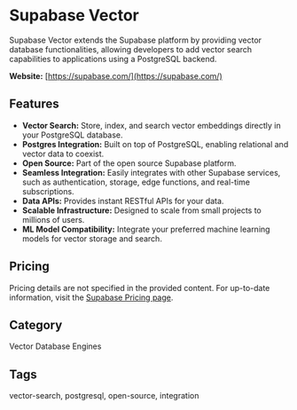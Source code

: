 # Supabase Vector

Supabase Vector extends the Supabase platform by providing vector database functionalities, allowing developers to add vector search capabilities to applications using a PostgreSQL backend.

**Website:** [https://supabase.com/](https://supabase.com/)

## Features
- **Vector Search:** Store, index, and search vector embeddings directly in your PostgreSQL database.
- **Postgres Integration:** Built on top of PostgreSQL, enabling relational and vector data to coexist.
- **Open Source:** Part of the open source Supabase platform.
- **Seamless Integration:** Easily integrates with other Supabase services, such as authentication, storage, edge functions, and real-time subscriptions.
- **Data APIs:** Provides instant RESTful APIs for your data.
- **Scalable Infrastructure:** Designed to scale from small projects to millions of users.
- **ML Model Compatibility:** Integrate your preferred machine learning models for vector storage and search.

## Pricing
Pricing details are not specified in the provided content. For up-to-date information, visit the [Supabase Pricing page](https://supabase.com/pricing).

## Category
Vector Database Engines

## Tags
vector-search, postgresql, open-source, integration